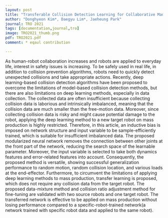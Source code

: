 ```yaml
---
layout: post
title: "Transferable Collision Detection Learning for Collaborative Manipulator Using Versatile Modularized Neural Network"
author: "Donghyeon Kim*, Daegyu Lim*, Jaeheung Park"
journal: TRO 2021
tags: [documentation,journal,tro]
image: TRO2021_thumb.png
pdf: TRO2021.pdf
comment: * eqaul contribution

---
```

As human-robot collaboration increases and robots are applied to everyday life, interest in safety issues is increasing. To be safely used in real life, in addition to collision prevention algorithms, robots need to quickly detect unexpected collisions and take appropriate actions. Recently, deep learning-based collision detection algorithms have been proposed to overcome the limitations of model-based collision detection methods, but there are also limitations on deep learning methods, especially in data collection. The collected data are often insufficient because collecting collision data is laborious and intrinsically imbalanced, meaning that the collision data are much smaller than the free-motion data. Moreover, since collecting collision data is risky and might cause potential damage to the robot, applying the deep learning method to a new target robot on mass production is highly restricted. Therefore, in this article, an inductive bias is imposed on network structure and input variable to be sample-efficiently trained, which is suitable for insufficient imbalanced data. The proposed modularized neural network removes the connection between other joints at the front part of the network, reducing the search space of the learnable parameter. Moreover, the input variable is selected to take both dynamics features and error-related features into account. Consequently, the proposed method is versatile, showing successful generalization performance to random motion, random collision location, and various loads at the end-effector. Furthermore, to circumvent the limitations of applying deep learning methods to mass production, transfer learning is proposed, which does not require any collision data from the target robot. The proposed data-mixture method and collision ratio adjustment method for fine-tuning are validated with two source robots and one target robot. The transferred network is effective to be applied on mass production without losing performance compared to a specific-robot-trained network(a network trained with specific robot data and applied to the same robot).

